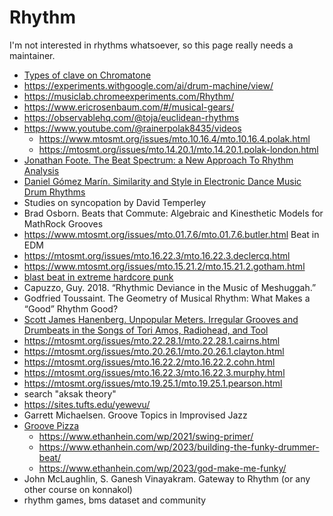Rhythm
===

I'm not interested in rhythms whatsoever, so this page really needs a maintainer.

- [Types of clave on Chromatone](https://chromatone.center/theory/rhythm/system/clave/)
- https://experiments.withgoogle.com/ai/drum-machine/view/
- https://musiclab.chromeexperiments.com/Rhythm/
- https://www.ericrosenbaum.com/#/musical-gears/
- https://observablehq.com/@toja/euclidean-rhythms
- https://www.youtube.com/@rainerpolak8435/videos
   - https://www.mtosmt.org/issues/mto.10.16.4/mto.10.16.4.polak.html
   - https://mtosmt.org/issues/mto.14.20.1/mto.14.20.1.polak-london.html
- [Jonathan Foote. The Beat Spectrum: a New Approach To Rhythm Analysis](http://www.rotorbrain.com/foote/papers/icme2001/icmehtml.htm)
- [Daniel Gómez Marín. Similarity and Style in Electronic Dance Music Drum Rhythms](https://www.tdx.cat/bitstream/handle/10803/543841/tdgm.pdf?sequence=1)
- Studies on syncopation by David Temperley
- Brad Osborn. Beats that Commute: Algebraic and Kinesthetic Models for MathRock Grooves
- https://www.mtosmt.org/issues/mto.01.7.6/mto.01.7.6.butler.html Beat in EDM
- https://mtosmt.org/issues/mto.16.22.3/mto.16.22.3.declercq.html
- https://www.mtosmt.org/issues/mto.15.21.2/mto.15.21.2.gotham.html
- [blast beat in extreme hardcore punk](https://mtosmt.org/issues/mto.19.25.1/mto.19.25.1.pearson.html)
- Capuzzo, Guy. 2018. “Rhythmic Deviance in the Music of Meshuggah.”
- Godfried Toussaint. The Geometry of Musical Rhythm: What Makes a “Good” Rhythm Good?
- [Scott James Hanenberg. Unpopular Meters. Irregular Grooves and Drumbeats in the Songs of Tori Amos, Radiohead, and Tool](https://tspace.library.utoronto.ca/bitstream/1807/91968/4/Hanenberg_Scott_201811_PhD_thesis.pdf)
- https://mtosmt.org/issues/mto.22.28.1/mto.22.28.1.cairns.html
- https://mtosmt.org/issues/mto.20.26.1/mto.20.26.1.clayton.html
- https://mtosmt.org/issues/mto.16.22.2/mto.16.22.2.cohn.html
- https://mtosmt.org/issues/mto.16.22.3/mto.16.22.3.murphy.html
- https://mtosmt.org/issues/mto.19.25.1/mto.19.25.1.pearson.html
- search "aksak theory"
- https://sites.tufts.edu/yewevu/
- Garrett Michaelsen. Groove Topics in Improvised Jazz
- [Groove Pizza](https://www.ethanhein.com/wp/groove-pizza/)
   - https://www.ethanhein.com/wp/2021/swing-primer/
   - https://www.ethanhein.com/wp/2023/building-the-funky-drummer-beat/
   - https://www.ethanhein.com/wp/2023/god-make-me-funky/
- John McLaughlin, S. Ganesh Vinayakram. Gateway to Rhythm (or any other course on konnakol)
- rhythm games, bms dataset and community
